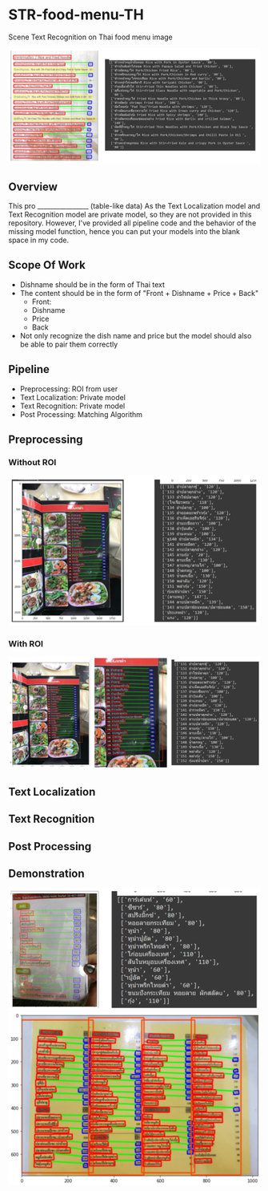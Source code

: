 # STR-food-menu-TH
Scene Text Recognition on Thai food menu image

![demo1](demo/demo1.png)

## Overview
This pro ________________ (table-like data) As the Text Localization model and Text Recognition model are private model, so they are not provided in this repository. However, I've provided all pipeline code and the behavior of the missing model function, hence you can put your models into the blank space in my code.


## Scope Of Work
- Dishname should be in the form of Thai text
- The content should be in the form of "Front + Dishname + Price + Back"
  - Front: 
  - Dishname
  - Price
  - Back
- Not only recognize the dish name and price but the model should also be able to pair them correctly

## Pipeline
- Preprocessing: ROI from user
- Text Localization: Private model
- Text Recognition: Private model
- Post Processing: Matching Algorithm

## Preprocessing

### Without ROI
![demo3_no_ROI](demo/demo3_no_ROI.png)

### With ROI
![demo3](demo/demo3.png)

## Text Localization

## Text Recognition

## Post Processing

## Demonstration
![demo2](demo/demo2.png)
![demo4](demo/demo4.png)
